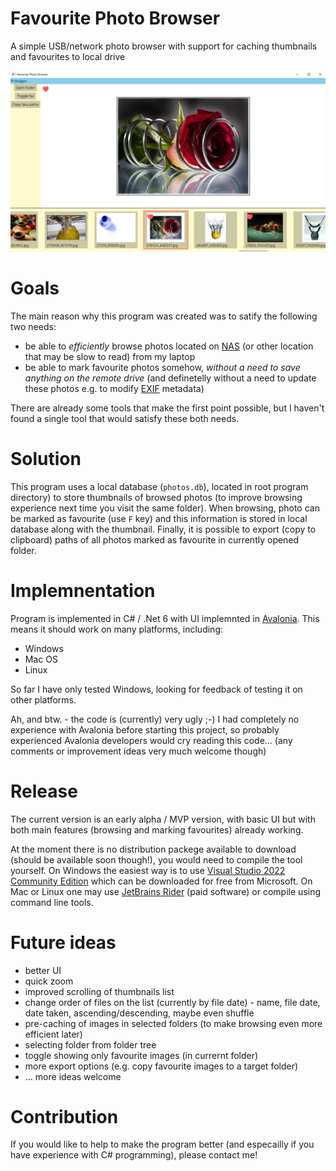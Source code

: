 # Favourite Photo Browser
A simple USB/network photo browser with support for caching thumbnails and favourites to local drive

<kbd>![Screenshot](doc/favourite-photo-browser-screenshot.png)</kbd>

# Goals

The main reason why this program was created was to satify the following two needs: 
- be able to *efficiently* browse photos located on [NAS](https://en.wikipedia.org/wiki/Network-attached_storage) (or other location that may be slow to read) from my laptop 
- be able to mark favourite photos somehow, *without a need to save anything on the remote drive* (and definetelly without a need to update these photos e.g. to modify [EXIF](https://en.wikipedia.org/wiki/Exif) metadata)

There are already some tools that make the first point possible, but I haven't found a single tool that would satisfy these both needs. 

# Solution 

This program uses a local database (`photos.db`), located in root program directory) to store thumbnails of browsed photos (to improve browsing experience next time you visit the same folder). When browsing, photo can be marked as favourite (use `F` key) and this information is stored in local database along with the thumbnail. 
Finally, it is possible to export (copy to clipboard) paths of all photos marked as favourite in currently opened folder.     

# Implemnentation 

Program is implemented in C# / .Net 6 with UI implemnted in [Avalonia](https://avaloniaui.net/). This means it should work on many platforms, including: 
- Windows 
- Mac OS
- Linux

So far I have only tested Windows, looking for feedback of testing it on other platforms. 

Ah, and btw. - the code is (currently) very ugly ;-) I had completely no experience with Avalonia before starting this project, so probably experienced Avalonia developers would cry reading this code... (any comments or improvement ideas very much welcome though) 

# Release

The current version is an early alpha / MVP version, with basic UI but with both main features (browsing and marking favourites) already working.    

At the moment there is no distribution packege available to download (should be available soon though!), you would need to compile the tool yourself. 
On Windows the easiest way is to use [Visual Studio 2022 Community Edition](https://visualstudio.microsoft.com/vs/community/) which can be downloaded for free from Microsoft.
On Mac or Linux one may use [JetBrains Rider](https://www.jetbrains.com/rider/) (paid software) or compile using command line tools.    



# Future ideas
- better UI
- quick zoom 
- improved scrolling of thumbnails list 
- change order of files on the list (currently by file date) - name, file date, date taken, ascending/descending, maybe even shuffle 
- pre-caching of images in selected folders (to make browsing even more efficient later)
- selecting folder from folder tree 
- toggle showing only favourite images (in currernt folder) 
- more export options (e.g. copy favourite images to a target folder) 
- ... more ideas welcome 

# Contribution 

If you would like to help to make the program better (and especailly if you have experience with C# programming), please contact me! 
